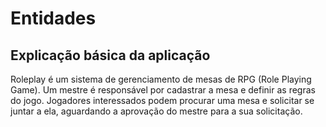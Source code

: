 # Entidades

## Explicação básica da aplicação

Roleplay é um sistema de gerenciamento de mesas de RPG (Role Playing Game). Um mestre é responsável por cadastrar a mesa e definir as regras do jogo. Jogadores interessados podem procurar uma mesa e solicitar se juntar a ela, aguardando a aprovação do mestre para a sua solicitação.
